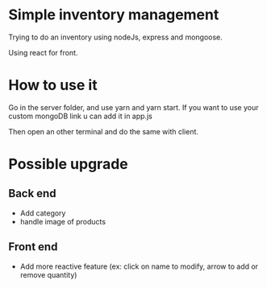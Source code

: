 # Simple inventory management

Trying to do an inventory using nodeJs, express and mongoose.

Using react for front.

# How to use it

Go in the server folder, and use yarn and yarn start. If you want to use your custom mongoDB link u can add it in app.js

Then open an other terminal and do the same with client.

# Possible upgrade

## Back end
- Add category
- handle image of products

## Front end
- Add more reactive feature (ex: click on name to modify, arrow to add or remove quantity)
